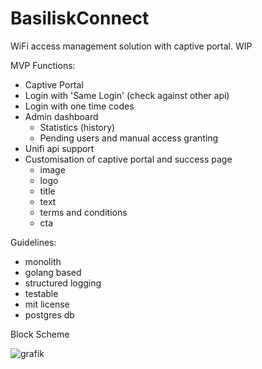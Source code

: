 # BasiliskConnect
WiFi access management solution with captive portal. WIP


MVP Functions:

- Captive Portal
- Login with 'Same Login' (check against other api)
- Login with one time codes
- Admin dashboard
	- Statistics (history)
	- Pending users and manual access granting
- Unifi api support
- Customisation of captive portal and success page
	- image
	- logo
	- title
	- text
	- terms and conditions
	- cta

Guidelines: 

- monolith
- golang based
- structured logging
- testable
- mit license
- postgres db

Block Scheme

![grafik](https://github.com/Arsaev/BasiliskConnect/assets/17903948/d8d05aa6-6f54-4ff9-815c-688f860d4596)

